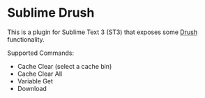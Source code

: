Sublime Drush
=============

This is a plugin for Sublime Text 3 (ST3) that exposes some [Drush](http://drush.ws) functionality.

Supported Commands:

- Cache Clear (select a cache bin)
- Cache Clear All
- Variable Get
- Download
